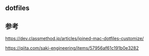 ## dotfiles


## 参考
https://dev.classmethod.jp/articles/joined-mac-dotfiles-customize/

https://qiita.com/saki-engineering/items/57956af61c191b0e3282